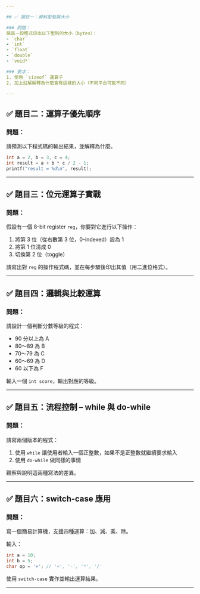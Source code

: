 ```yaml
---

## ✅ 題目一：資料型態與大小

### 問題：
請寫一段程式印出以下型別的大小（bytes）：
- `char`
- `int`
- `float`
- `double`
- `void*`

### 要求：
1. 使用 `sizeof` 運算子
2. 加上註解解釋為什麼會有這樣的大小（不同平台可能不同）

---
```


## ✅ 題目二：運算子優先順序

### 問題：
請預測以下程式碼的輸出結果，並解釋為什麼。

```c
int a = 2, b = 3, c = 4;
int result = a + b * c / 2 - 1;
printf("result = %d\n", result);
```

---

## ✅ 題目三：位元運算子實戰

### 問題：
假設有一個 8-bit register `reg`，你要對它進行以下操作：
1. 將第 3 位（從右數第 3 位，0-indexed）設為 1
2. 將第 1 位清成 0
3. 切換第 2 位（toggle）

請寫出對 `reg` 的操作程式碼，並在每步驟後印出其值（用二進位格式）。

---

## ✅ 題目四：邏輯與比較運算

### 問題：
請設計一個判斷分數等級的程式：
- 90 分以上為 A
- 80～89 為 B
- 70～79 為 C
- 60～69 為 D
- 60 以下為 F

輸入一個 `int score`，輸出對應的等級。

---

## ✅ 題目五：流程控制 – while 與 do-while

### 問題：
請寫兩個版本的程式：
1. 使用 `while` 讓使用者輸入一個正整數，如果不是正整數就繼續要求輸入
2. 使用 `do-while` 做同樣的事情

觀察與說明這兩種寫法的差異。

---

## ✅ 題目六：switch-case 應用

### 問題：
寫一個簡易計算機，支援四種運算：加、減、乘、除。

輸入：
```c
int a = 10;
int b = 5;
char op = '+'; // '+', '-', '*', '/'
```

使用 `switch-case` 實作並輸出運算結果。

---